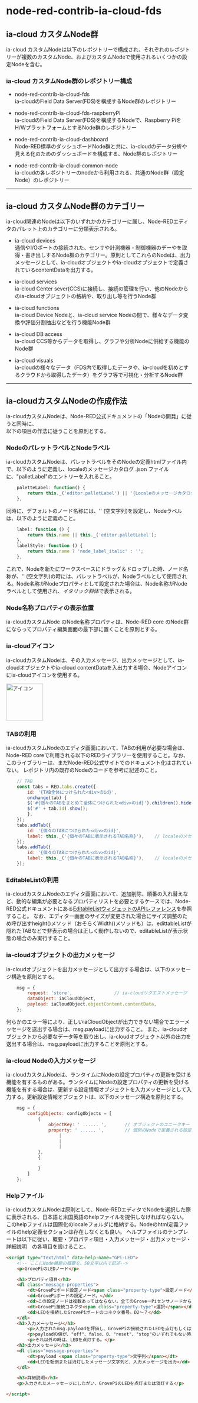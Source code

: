 
# node-red-contrib-ia-cloud-fds

## ia-cloud カスタムNode群

ia-cloud カスタムNodeは以下のレポジトリーで構成され、それぞれのレポジトリーが複数のカスタムNode、およびカスタムNodeで使用されるいくつかの設定Nodeを含む。

### ia-cloud カスタムNode群のレポジトリー構成

* node-red-contrib-ia-cloud-fds  
  ia-cloudのField Data Server(FDS)を構成するNode群のレポジトリー  

* node-red-contrib-ia-cloud-fds-raspberryPi  
  ia-cloudのField Data Server(FDS)を構成するNodeで、Raspberry PiをH/WプラットフォームとするNode群のレポジトリー  

* node-red-contrib-ia-cloud-dashboard  
  Node-RED標準のダッシュボードNode群と共に、ia-cloudのデータ分析や見える化のためのダッシュボードを構成する、Node群のレポジトリー

* node-red-contrib-ia-cloud-common-node  
  ia-cloudの各レポジトリーのnodeから利用される、共通のNode群（設定Node）のレポジトリー  

---

## ia-cloud カスタムNode群のカテゴリー

ia-cloud関連のNodeは以下のいずれかのカテゴリーに属し、Node-REDエディタのパレット上のカテゴリーに分類表示される。

* ia-cloud devices  
  通信やI/Oポートの接続された、センサや計測機器・制御機器のデーやを取得・書き出しするNode群のカテゴリー。原則としてこれらのNodeは、出力メッセージとして、ia-cloudオブジェクトやia-cloudオブジェクトで定義されているcontentDataを出力する。  

* ia-cloud services  
  ia-cloud Center sever(CCS)に接続し、接続の管理を行い、他のNodeからのia-cloudオブジェクトの格納や、取り出し等を行うNode群  

* ia-cloud functions  
  ia-cloud Device Nodeと、ia-cloud service Nodeの間で、様々なデータ変換や評価分割抽出などを行う機能Node群  

* ia-cloud DB access  
  ia-cloud CCS等からデータを取得し、グラフや分析Nodeに供給する機能のNode群  

* ia-cloud visuals  
  ia-cloudの様々なデータ（FDS内で取得したデータや、ia-cloudを初めとするクラウドから取得したデータ）をグラフ等で可視化・分析するNode群  

---

## ia-cloudカスタムNodeの作成作法

ia-cloudカスタムNodeは、Node-RED公式ドキュメントの「Nodeの開発」に従うと同時に、  
以下の項目の作法に従うことを原則とする。  

### NodeのパレットラベルとNodeラベル

ia-cloudカスタムNodeは、パレットラベルをそのNodeの定義htmlファイル内で、以下のように定義し、localeのメッセージカタログ .json ファイルに、"palletLabel"のエントリーを入れること。

```js
    paletteLabel: function() {
        return this._('editor.palletLabel') || '{Localeのメッセージカタログがなかった場合の表示文字列}'
    },
```

同時に、デフォルトのノード名称には、'' (空文字列)を設定し、Nodeラベルは、以下のように定義のこと。

```js
    label: function () {
        return this.name || this._('editor.palletLabel');
    },
    labelStyle: function () {
        return this.name ? 'node_label_italic' : '';
    },
```

これで、Nodeを新たにワークスペースにドラッグ＆ドロップした時、ノード名称が、'' (空文字列)の時には、パレットラベルが、Nodeラベルとして使用される。Node名称がNodeプロパティとして設定された場合は、Node名称がNodeラベルとして使用され、*イタリック斜体*で表示される。

### Node名称プロパティの表示位置

ia-cloudカスタムNode のNode名称プロパティは、Node-RED core のNode群にならってプロパティ編集画面の最下部に置くことを原則とする。

### ia-cloudアイコン

ia-cloudカスタムNodeは、その入力メッセージ、出力メッセージとして、ia-cloudオブジェクトやia-cloud contentDataを入出力する場合、Nodeアイコンにia-cloudアイコンを使用する。

<img src="ia-cloud.png" alt="アイコン" width="100" />  

### TABの利用

ia-cloudカスタムNodeのエディタ画面において、TABの利用が必要な場合は、Node-RED coreで利用される以下のREDライブラリーを使用すること。なお、このライブラリーは、まだNode-RED公式サイトでのドキュメント化はされていない。
レポジトリ内の既存のNodeのコードを参考に記述のこと。

```js
    // TAB
    const tabs = RED.tabs.create({
        id: '{TAB全体につけられた<div>のid}',
        onchange(tab) {
        $('#{個々のTABをまとめて全体につけられた<div>のid}').children().hide();
        $('#' + tab.id).show();
        },
    });
    tabs.addTab({
        id: '{個々のTABにつけられた<div>のid}',
        label: this._('{個々のTABに表示されるTAB名称}'),    // localeのメセージカタログでlocale表示
    });
    tabs.addTab({
        id: '{個々のTABにつけられた<div>のid}',
        label: this._('{個々のTABに表示されるTAB名称}'),    // localeのメセージカタログでlocale表示
    });
```

### EditableListの利用

ia-cloudカスタムNodeのエディタ画面において、追加削除、順番の入れ替えなど、動的な編集が必要となるプロパティリストを必要とするケースでは、Node-RED公式ドキュメントにある[EditableListウィジェットのAPIレファレンス](https://nodered.jp/docs/api/ui/editableList/)を参照すること。
なお、エディター画面のサイズが変更された場合にサイズ調整のため呼び出すheight()メソッド（おそらくWidth()メソッドも）は、edittableListが隠れたTABなどで非表示の場合は正しく動作しないので、editableListが表示状態の場合のみ実行すること。

### ia-cloudオブジェクトの出力メッセージ

ia-cloudオブジェクトを出力メッセージとして出力する場合は、以下のメッセージ構造を原則とする。

```js
    msg = {
        request: 'store',                // ia-cloudリクエストメッセージ
        dataObject: iaCloudObject,
        payload: iaCloudObject.objectContent.contentData,
    };
```

何らかのエラー等により、正しいiaCloudObjectが出力できない場合でエラーメッセージを送出する場合は、msg.payloadに出力すること。
また、ia-cloudオブジェクトから必要なデータ等を取り出し、ia-cloudオブジェクト以外の出力を送出する場合は、msg.payloadに出力することを原則とする。

### ia-cloud Nodeの入力メッセージ

ia-cloudカスタムNodeは、ランタイムにNodeの設定プロパティの更新を受ける機能を有するものがある。ランタイムにNodeの設定プロパティの更新を受ける機能を有する場合は、更新する設定情報オブジェクトを入力メッセージとして入力する。更新設定情報オブジェクトは、以下のメッセージ構造を原則とする。

```js
    msg = {
        configObjects: configObjects = [
            {
                objectKey: ' ...... ',       // オブジェクトのユニークキー
                property: ' ...... ',        // 個別のNodeで定義される設定プロパティ
                    |
                    |
                    |
            },
            {

            }
        ]
    };
```

### Helpファイル

ia-cloudカスタムNodeは原則として、Node-REDエディタでNodeを選択した際に表示される、日本語と米国英語のhelpファイルを提供しなければならない。このhelpファイルは国際化のlocaleフォルダに格納する。Nodeのhtml定義ファイルのhelp定義セクションは存在しなくとも良い。
ヘルプファイルのテンプレートは以下に従い、概要・プロパティ項目・入力メッセージ・出力メッセージ・詳細説明　の各項目を設けること。

```html
<script type="text/html" data-help-name="GPi-LED">
    <!-- ここにNode機能の概要を、50文字以内で記述-->
    <p>GrovePiのLEDノード</p>

    <h3>プロパティ項目</h3>
    <dl class="message-properties">
        <dt>GrovePiボード設定ノード<span class="property-type">設定ノード</span></dt>
        <dd>GrovePiボードの設定ノード。</dd>
        <dd>この設定ノードは複数あってはならない。全てのGroveーPiセンサノードから同一のGrovePiボードの設定ノードを使用すること。</dd>
        <dt>GrovePi接続コネクタ<span class="property-type">選択</span></dt>
        <dd>LEDを接続したGrovePiボードのコネクタ番号。D2〜７</dd>
    </dl>
    <h3>入力メーッセージ</h3>
        <p>入力されたmsg.payloadを評価し、GrovePiの接続されたLEDを点灯もしくは消灯する。</p>
        <p>payloadの値が、"off"、false、0、"reset"、"stop"のいずれでもない時、LEDを消灯する。</p>
        <p>それ以外の時は、LEDを点灯する。</p>
    <h3>出力メッセージ</h3>
    <dl class="message-properties">
        <dt>payload <span class="property-type">文字列</span></dt>
        <dd>LEDを転倒または消灯したメッセージ文字列と、入力メッセージを出力</dd>
    </dl>

    <h3>詳細説明</h3>
    <p>入力されたメーッセージにしたがい、GrovePiのLEDを点灯または消灯する</p>

</script>
```
